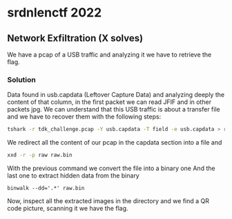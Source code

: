 # srdnlenctf 2022

## Network Exfiltration (X solves)

We have a pcap of a USB traffic and analyzing it we have to retrieve the flag.

### Solution

Data found in usb.capdata (Leftover Capture Data) and analyzing deeply the content of that column, in the first packet we can read JFIF and in other packets jpg. We can understand that this USB traffic is about a transfer file and we have to recover them with the following steps:
```bash 
tshark -r tdk_challenge.pcap -Y usb.capdata -T field -e usb.capdata > raw
```
We redirect all the content of our pcap in the capdata section into a file and
```bash
xxd -r -p raw raw.bin
```
With the previous command we convert the file into a binary one
And the last one to extract hidden data from the binary
```
binwalk --dd='.*' raw.bin 
```
Now, inspect all the extracted images in the directory and we find a QR code picture, scanning it we have the flag.
